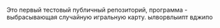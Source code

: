 Это первый тестовый публичный репозиторий, программа - выбрасывающая случайную игральную карту.
ылворвлыипт
вджипо
